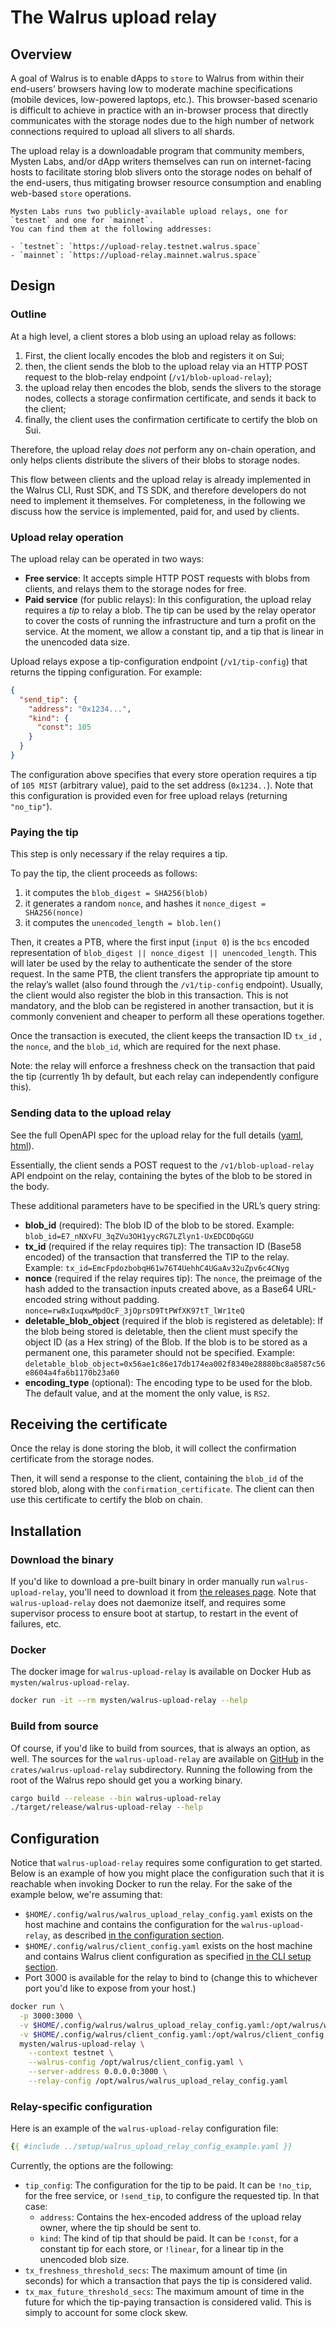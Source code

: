 # The Walrus upload relay

## Overview

A goal of Walrus is to enable dApps to `store` to Walrus from within their end-users’ browsers
having low to moderate machine specifications (mobile devices, low-powered laptops, etc.). This
browser-based scenario is difficult to achieve in practice with an in-browser process that directly
communicates with the storage nodes due to the high number of network connections required to upload
all slivers to all shards.

The upload relay is a downloadable program that community members, Mysten Labs, and/or dApp writers
themselves can run on internet-facing hosts to facilitate storing blob slivers onto the storage
nodes on behalf of the end-users, thus mitigating browser resource consumption and enabling
web-based `store` operations.

```admonish tip title="Public upload relays"
Mysten Labs runs two publicly-available upload relays, one for `testnet` and one for `mainnet`.
You can find them at the following addresses:

- `testnet`: `https://upload-relay.testnet.walrus.space`
- `mainnet`: `https://upload-relay.mainnet.walrus.space`
```

## Design

### Outline

At a high level, a client stores a blob using an upload relay as follows:

1. First, the client locally encodes the blob and registers it on Sui;
1. then, the client sends the blob to the upload relay via an HTTP POST request to the blob-relay
  endpoint (`/v1/blob-upload-relay`);
1. the upload relay then encodes the blob, sends the slivers to the storage nodes, collects a storage
  confirmation certificate, and sends it back to the client;
1. finally, the client uses the confirmation certificate to certify the blob on Sui.

Therefore, the upload relay *does not* perform any on-chain operation, and only helps clients
distribute the slivers of their blobs to storage nodes.

This flow between clients and the upload relay is already implemented in the Walrus CLI, Rust SDK,
and TS SDK, and therefore developers do not need to implement it themselves. For completeness, in
the following we discuss how the service is implemented, paid for, and used by clients.

### Upload relay operation

The upload relay can be operated in two ways:

- **Free service**: It accepts simple HTTP POST requests with blobs from clients, and relays them to
  the storage nodes for free.
- **Paid service** (for public relays): In this configuration, the upload relay requires a *tip* to
  relay a blob. The tip can be used by the relay operator to cover the costs of running the
  infrastructure and turn a profit on the service. At the moment, we allow a constant tip, and a tip
  that is linear in the unencoded data size.

Upload relays expose a tip-configuration endpoint (`/v1/tip-config`) that returns the tipping
configuration. For example:

```json
{
  "send_tip": {
    "address": "0x1234...",
    "kind": {
      "const": 105
    }
  }
}
```

The configuration above specifies that every store operation requires a tip of `105 MIST` (arbitrary
value), paid to the set address (`0x1234..`). Note that this configuration is provided even for free
upload relays (returning `"no_tip"`).

### Paying the tip

This step is only necessary if the relay requires a tip.

To pay the tip, the client proceeds as follows:

1. it computes the `blob_digest = SHA256(blob)`
1. it generates a random `nonce`, and hashes it `nonce_digest = SHA256(nonce)`
1. it computes the `unencoded_length = blob.len()`

Then, it creates a PTB, where the first input (`input 0`) is the `bcs` encoded representation of
`blob_digest || nonce_digest || unencoded_length`. This will later be used by the relay to
authenticate the sender of the store request. In the same PTB, the client transfers the appropriate
tip amount to the relay’s wallet (also found through the `/v1/tip-config` endpoint). Usually, the
client would also register the blob in this transaction. This is not mandatory, and the blob can be
registered in another transaction, but it is commonly convenient and cheaper to perform all these
operations together.

Once the transaction is executed, the client keeps the transaction ID `tx_id` , the `nonce`, and the
`blob_id`, which are required for the next phase.

Note: the relay will enforce a freshness check on the transaction that paid the tip (currently 1h by
default, but each relay can independently configure this).

### Sending data to the upload relay

See the full OpenAPI spec for the upload relay for the full details
([yaml](https://github.com/mystenlabs/walrus/tree/main/crates/walrus-upload-relay/upload_relay_openapi.yaml),
[html](https://github.com/mystenlabs/walrus/tree/main/crates/walrus-upload-relay/upload_relay_openapi.html)).

Essentially, the client sends a POST request to the `/v1/blob-upload-relay` API endpoint on the relay,
containing the bytes of the blob to be stored in the body.

These additional parameters have to be specified in the URL’s query string:

- **blob_id** (required): The blob ID of the blob to be stored. Example:
  `blob_id=E7_nNXvFU_3qZVu3OH1yycRG7LZlyn1-UxEDCDDqGGU`
- **tx_id** (required if the relay requires tip): The transaction ID (Base58 encoded) of the
  transaction that transferred the TIP to the relay. Example:
  `tx_id=EmcFpdozbobqH61w76T4UehhC4UGaAv32uZpv6c4CNyg`
- **nonce** (required if the relay requires tip): The `nonce`, the preimage of the hash added to the
  transaction inputs created above, as a Base64 URL-encoded string without padding.
  `nonce=rw8xIuqxwMpdOcF_3jOprsD9TtPWfXK97tT_lWr1teQ`
- **deletable_blob_object** (required if the blob is registered as deletable): If the blob being
  stored is deletable, then the client must specify the object ID (as a Hex string) of the Blob. If
  the blob is to be stored as a permanent one, this parameter should not be specified. Example:
  `deletable_blob_object=0x56ae1c86e17db174ea002f8340e28880bc8a8587c56e8604a4fa6b1170b23a60`
- **encoding_type** (optional): The encoding type to be used for the blob. The default value, and at
  the moment the only value, is `RS2`.

## Receiving the certificate

Once the relay is done storing the blob, it will collect the confirmation certificate from the
storage nodes.

Then, it will send a response to the client, containing the `blob_id` of the stored blob, along with
the `confirmation_certificate`. The client can then use this certificate to certify the blob on
chain.

## Installation

### Download the binary

If you'd like to download a pre-built binary in order manually run `walrus-upload-relay`, you'll
need to download it from [the releases page](https://github.com/MystenLabs/walrus/releases). Note
that `walrus-upload-relay` does not daemonize itself, and requires some supervisor process to ensure
boot at startup, to restart in the event of failures, etc.

### Docker

The docker image for `walrus-upload-relay` is available on Docker Hub as
`mysten/walrus-upload-relay`.

```sh
docker run -it --rm mysten/walrus-upload-relay --help
```

### Build from source

Of course, if you'd like to build from sources, that is always an option, as well. The sources for
the `walrus-upload-relay` are available on [GitHub](https://github.com/MystenLabs/walrus) in the
`crates/walrus-upload-relay` subdirectory. Running the following from the root of the Walrus repo
should get you a working binary.

```sh
cargo build --release --bin walrus-upload-relay
./target/release/walrus-upload-relay --help
```

## Configuration

Notice that `walrus-upload-relay` requires some configuration to get started. Below is an example of
how you might place the configuration such that it is reachable when invoking Docker to run the
relay. For the sake of the example below, we're assuming that:

- `$HOME/.config/walrus/walrus_upload_relay_config.yaml` exists on the host machine and contains the
  configuration for the `walrus-upload-relay`, as described [in the configuration
  section](#relay-specific-configuration).
- `$HOME/.config/walrus/client_config.yaml` exists on the host machine and contains Walrus client
  configuration as specified [in the CLI setup section](../usage/setup.html#configuration).
- Port 3000 is available for the relay to bind to (change this to whichever port you'd like to
  expose from your host.)

```sh
docker run \
  -p 3000:3000 \
  -v $HOME/.config/walrus/walrus_upload_relay_config.yaml:/opt/walrus/walrus_upload_relay_config.yaml \
  -v $HOME/.config/walrus/client_config.yaml:/opt/walrus/client_config.yaml \
  mysten/walrus-upload-relay \
    --context testnet \
    --walrus-config /opt/walrus/client_config.yaml \
    --server-address 0.0.0.0:3000 \
    --relay-config /opt/walrus/walrus_upload_relay_config.yaml
```

### Relay-specific configuration

Here is an example of the `walrus-upload-relay` configuration file:

```yaml
{{ #include ../setup/walrus_upload_relay_config_example.yaml }}
```

Currently, the options are the following:

- `tip_config`: The configuration for the tip to be paid. It can be `!no_tip`, for the free service,
  or `!send_tip`, to configure the requested tip. In that case:
  - `address`: Contains the hex-encoded address of the upload relay owner, where the tip should be
    sent to.
  - `kind`: The kind of tip that should be paid. It can be `!const`, for a constant tip for each
    store, or `!linear`, for a linear tip in the unencoded blob size.
- `tx_freshness_threshold_secs`: The maximum amount of time (in seconds) for which a transaction
  that pays the tip is considered valid.
- `tx_max_future_threshold_secs`: The maximum amount of time in the future for which the tip-paying
  transaction is considered valid. This is simply to account for some clock skew.
